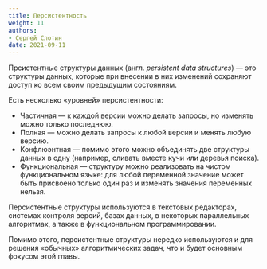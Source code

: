 ```yaml
---
title: Персистентность
weight: 11
authors:
- Сергей Слотин
date: 2021-09-11
---
```


Прсистентные структуры данных (англ. *persistent data structures*) — это структуры данных, которые при внесении в них изменений сохраняют доступ ко всем своим предыдущим состояниям.

Есть несколько «уровней» персистентности:

- Частичная — к каждой версии можно делать запросы, но изменять можно только последнюю.
- Полная — можно делать запросы к любой версии и менять любую версию.
- Конфлюэнтная — помимо этого можно объединять две структуры данных в одну (например, сливать вместе кучи или деревья поиска).
- Функциональная — структуру можно реализовать на чистом функциональном языке: для любой переменной значение может быть присвоено только один раз и изменять значения переменных нельзя.

Персистентные структуры используются в текстовых редакторах, системах контроля версий, базах данных, в некоторых параллельных алгоритмах, а также в функциональном программировании.

Помимо этого, персистентные структуры нередко используются и для решения «обычных» алгоритмических задач, что и будет основным фокусом этой главы.
